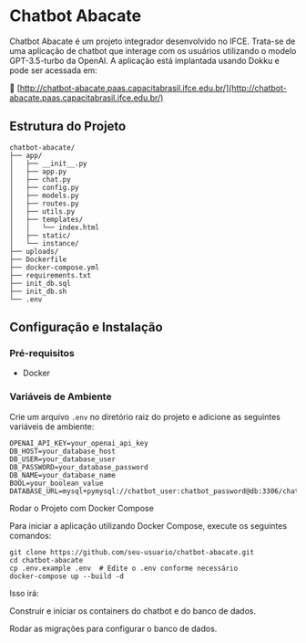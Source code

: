 # Chatbot Abacate  

Chatbot Abacate é um projeto integrador desenvolvido no IFCE. Trata-se de uma aplicação de chatbot que interage com os usuários utilizando o modelo GPT-3.5-turbo da OpenAI. A aplicação está implantada usando Dokku e pode ser acessada em:  

🔗 [http://chatbot-abacate.paas.capacitabrasil.ifce.edu.br/](http://chatbot-abacate.paas.capacitabrasil.ifce.edu.br/)  

## Estrutura do Projeto  

```
chatbot-abacate/  
├── app/  
│   ├── __init__.py  
│   ├── app.py  
│   ├── chat.py  
│   ├── config.py  
│   ├── models.py  
│   ├── routes.py  
│   ├── utils.py  
│   ├── templates/  
│   │   └── index.html  
│   ├── static/  
│   └── instance/  
├── uploads/  
├── Dockerfile
├── docker-compose.yml
├── requirements.txt  
├── init_db.sql  
├── init_db.sh  
└── .env  
```  

## Configuração e Instalação  

### Pré-requisitos  

- Docker  

### Variáveis de Ambiente  

Crie um arquivo `.env` no diretório raiz do projeto e adicione as seguintes variáveis de ambiente:  

```
OPENAI_API_KEY=your_openai_api_key  
DB_HOST=your_database_host  
DB_USER=your_database_user  
DB_PASSWORD=your_database_password  
DB_NAME=your_database_name  
BOOL=your_boolean_value  
DATABASE_URL=mysql+pymysql://chatbot_user:chatbot_password@db:3306/chatbot_db  
```  

Rodar o Projeto com Docker Compose

Para iniciar a aplicação utilizando Docker Compose, execute os seguintes comandos:
```
git clone https://github.com/seu-usuario/chatbot-abacate.git
cd chatbot-abacate
cp .env.example .env  # Edite o .env conforme necessário
docker-compose up --build -d
```
Isso irá:

Construir e iniciar os containers do chatbot e do banco de dados.

Rodar as migrações para configurar o banco de dados.
